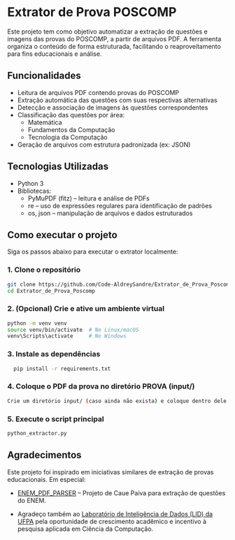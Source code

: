 # Extrator de Prova POSCOMP


Este projeto tem como objetivo automatizar a extração de questões e imagens das provas do POSCOMP, a partir de arquivos PDF. A ferramenta organiza o conteúdo de forma estruturada, facilitando o reaproveitamento para fins educacionais e análise.

## Funcionalidades

- Leitura de arquivos PDF contendo provas do POSCOMP
- Extração automática das questões com suas respectivas alternativas
- Detecção e associação de imagens às questões correspondentes
- Classificação das questões por área:
  - Matemática
  - Fundamentos da Computação
  - Tecnologia da Computação
- Geração de arquivos com estrutura padronizada (ex: JSON)

## Tecnologias Utilizadas

- Python 3
- Bibliotecas:
  - PyMuPDF (fitz) – leitura e análise de PDFs
  - re – uso de expressões regulares para identificação de padrões
  - os, json – manipulação de arquivos e dados estruturados

## Como executar o projeto

Siga os passos abaixo para executar o extrator localmente:

### 1. Clone o repositório

```bash
git clone https://github.com/Code-AldreySandre/Extrator_de_Prova_Poscomp.git
cd Extrator_de_Prova_Poscomp
```
### 2. (Opcional) Crie e ative um ambiente virtual
```bash
python -m venv venv
source venv/bin/activate  # No Linux/macOS
venv\Scripts\activate     # No Windows
```
### 3. Instale as dependências
```bash
  pip install -r requirements.txt
```
### 4. Coloque o PDF da prova no diretório PROVA (input/)
```bash
Crie um diretório input/ (caso ainda não exista) e coloque dentro dele o PDF da prova do POSCOMP que deseja extrair.
```
### 5. Execute o script principal
```bash
python_extractor.py
```
## Agradecimentos
Este projeto foi inspirado em iniciativas similares de extração de provas educacionais. Em especial:

- [ENEM_PDF_PARSER](https://github.com/caue-paiva/ENEM_PDF_PARSER) – Projeto de Caue Paiva para extração de questões do ENEM.
  
- Agradeço também ao [Laboratório de Inteligência de Dados (LID) da UFPA](https://ufpa.br/orgaos/laboratorio-de-inteligencia-de-dados/) pela oportunidade de crescimento acadêmico e incentivo à pesquisa aplicada em Ciência da Computação.
